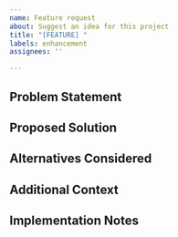 ```yaml
---
name: Feature request
about: Suggest an idea for this project
title: "[FEATURE] "
labels: enhancement
assignees: ''

---
```


## Problem Statement
<!-- Describe the problem you're trying to solve -->

## Proposed Solution
<!-- Describe the solution you'd like -->

## Alternatives Considered
<!-- Describe any alternative solutions you've considered -->

## Additional Context
<!-- Add any other context or screenshots about the feature request here -->

## Implementation Notes
<!-- Any technical details or considerations for implementation -->
